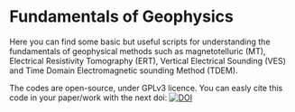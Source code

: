 # Fundamentals of Geophysics

Here you can find some basic but useful scripts for understanding the fundamentals of geophysical methods such as magnetotelluric (MT), Electrical Resistivity Tomography (ERT), Vertical Electrical Sounding (VES) and Time Domain Electromagnetic sounding Method (TDEM).

The codes are open-source, under GPLv3 licence. You can easly cite this code in your paper/work with the next doi:
<a href="https://zenodo.org/badge/latestdoi/242904897"><img src="https://zenodo.org/badge/242904897.svg" alt="DOI"></a>
